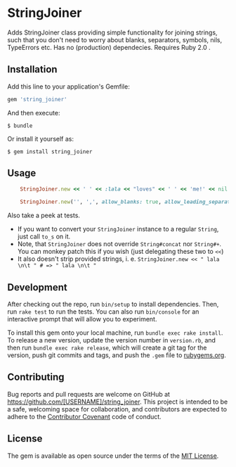 # StringJoiner

Adds StringJoiner class providing simple functionality for joining strings, such that you don't need to worry about blanks, separators, symbols, nils, TypeErrors etc. Has no (production) dependecies. Requires Ruby 2.0 .

## Installation

Add this line to your application's Gemfile:

```ruby
gem 'string_joiner'
```

And then execute:

    $ bundle

Or install it yourself as:

    $ gem install string_joiner

## Usage


```ruby
	StringJoiner.new << ' ' << :lala << "loves" << ' ' << 'me!' << nil << ' ' # => "lala, loves, me!"

	StringJoiner.new('', ',', allow_blanks: true, allow_leading_separator: true) << ' ' << :lala << "loves" << ' ' << 'me!' << nil << ' ' # => ", ,lala,loves, ,me!,, "
```

Also take a peek at tests.

- If you want to convert your `StringJoiner` instance to a regular `String`, just call `to_s` on it.
- Note, that `StringJoiner` does not override `String#concat` nor `String#+`. You can monkey patch this if you wish (just delegating these two to `<<`)
- It also doesn't strip provided strings, i. e. `StringJoiner.new << " lala \n\t " # => " lala \n\t "`

## Development

After checking out the repo, run `bin/setup` to install dependencies. Then, run `rake test` to run the tests. You can also run `bin/console` for an interactive prompt that will allow you to experiment.

To install this gem onto your local machine, run `bundle exec rake install`. To release a new version, update the version number in `version.rb`, and then run `bundle exec rake release`, which will create a git tag for the version, push git commits and tags, and push the `.gem` file to [rubygems.org](https://rubygems.org).

## Contributing

Bug reports and pull requests are welcome on GitHub at https://github.com/[USERNAME]/string_joiner. This project is intended to be a safe, welcoming space for collaboration, and contributors are expected to adhere to the [Contributor Covenant](http://contributor-covenant.org) code of conduct.


## License

The gem is available as open source under the terms of the [MIT License](http://opensource.org/licenses/MIT).

